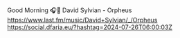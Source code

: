 Good Morning 🎧🎵 David Sylvian - Orpheus  https://www.last.fm/music/David+Sylvian/_/Orpheus https://social.dfaria.eu/?hashtag=2024-07-26T06:00:03Z